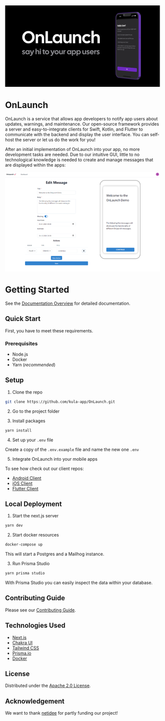 ![OnLaunch](https://github.com/kula-app/OnLaunch/blob/main/res/github_header.png)

# OnLaunch

OnLaunch is a service that allows app developers to notify app users about updates, warnings, and maintenance. Our open-source framework provides a server and easy-to-integrate clients for Swift, Kotlin, and Flutter to communicate with the backend and display the user interface. You can self-host the server or let us do the work for you!

After an initial implementation of OnLaunch into your app, no more development tasks are needed. Due to our intuitive GUI, little to no technological knowledge is needed to create and manage messages that are displayed within the apps:

![OnLaunch example](https://github.com/kula-app/OnLaunch/blob/main/res/OnLaunch_example_screenshot.png)

# Getting Started

See the [Documentation Overview](/docs/index.md) for detailed documentation.

## Quick Start

First, you have to meet these requirements.

### Prerequisites

- Node.js
- Docker
- Yarn (_recommended_)

## Setup

1. Clone the repo

```bash
git clone https://github.com/kula-app/OnLaunch.git
```

2. Go to the project folder

3. Install packages

```bash
yarn install
```

4. Set up your `.env` file

Create a copy of the `.env.example` file and name the new one `.env`

5. Integrate OnLaunch into your mobile apps

To see how check out our client repos:

- [Android Client](https://github.com/kula-app/OnLaunch-Android-Client)
- [iOS Client](https://github.com/kula-app/OnLaunch-iOS-Client)
- [Flutter Client](https://github.com/kula-app/OnLaunch-Flutter-Client)

## Local Deployment

1. Start the next.js server

```bash
yarn dev
```

2. Start docker resources

```bash
docker-compose up
```

This will start a Postgres and a Mailhog instance.

3. Run Prisma Studio

```bash
yarn prisma studio
```

With Prisma Studio you can easily inspect the data within your database.

## Contributing Guide

Please see our [Contributing Guide](https://github.com/kula-app/OnLaunch/blob/main/CONTRIBUTING.md).

## Technologies Used

- [Next.js](https://nextjs.org/)
- [Chakra UI](https://chakra-ui.com/)
- [Tailwind CSS](https://tailwindcss.com/)
- [Prisma.io](https://www.prisma.io/)
- [Docker](https://www.docker.com/)

## License

Distributed under the [Apache 2.0 License](https://github.com/kula-app/OnLaunch/blob/main/LICENSE).

## Acknowledgement

We want to thank [netidee](https://www.netidee.at/) for partly funding our project!
